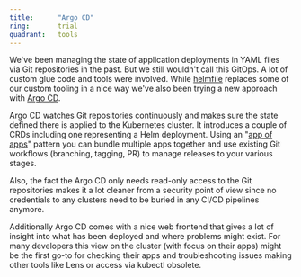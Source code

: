 ```yaml
---
title:      "Argo CD"
ring:       trial
quadrant:   tools
---
```


We've been managing the state of application deployments in YAML files via Git repositories in the past. But we still wouldn't call this GitOps. A lot of custom glue code and tools were involved. While [helmfile](https://github.com/roboll/helmfile) replaces some of our custom tooling in a nice way we've also been trying a new approach with [Argo CD](https://argoproj.github.io/cd/). 

Argo CD watches Git repositories continuously and makes sure the state defined there is applied to the Kubernetes cluster. It introduces a couple of CRDs including one representing a Helm deployment. Using an "[app of apps](https://argo-cd.readthedocs.io/en/stable/operator-manual/cluster-bootstrapping/#app-of-apps-pattern)" pattern you can bundle multiple apps together and use existing Git workflows (branching, tagging, PR) to manage releases to your various stages. 

Also, the fact the Argo CD only needs read-only access to the Git repositories makes it a lot cleaner from a security point of view since no credentials to any clusters need to be buried in any CI/CD pipelines anymore.

Additionally Argo CD comes with a nice web frontend that gives a lot of insight into what has been deployed and where problems might exist. For many developers this view on the cluster (with focus on their apps) might be the first go-to for checking their apps and troubleshooting issues making other tools like Lens or access via kubectl obsolete.
